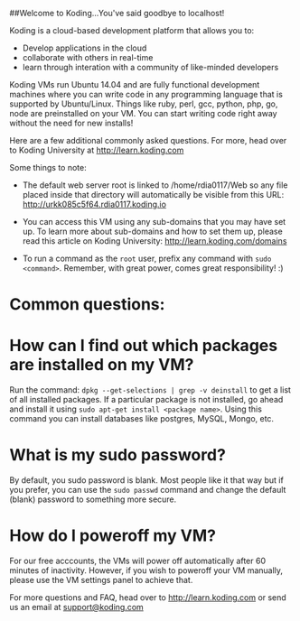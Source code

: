##Welcome to Koding...You've said goodbye to localhost!

Koding is a cloud-based development platform that allows you to:
- Develop applications in the cloud
- collaborate with others in real-time
- learn through interation with a community of like-minded developers

Koding VMs run Ubuntu 14.04 and are fully functional development
machines where you can write code in any programming language
that is supported by Ubuntu/Linux. Things like ruby, perl, gcc,
python, php, go, node are preinstalled on your VM. You can start
writing code right away without the need for new installs!

Here are a few additional commonly asked questions. For more, head
over to Koding University at http://learn.koding.com

Some things to note:
- The default web server root is linked to /home/rdia0117/Web
  so any file placed inside that directory will automatically
  be visible from this URL:
  http://urkk085c5f64.rdia0117.koding.io

- You can access this VM using any sub-domains that you may have
  set up. To learn more about sub-domains and how to set them up,
  please read this article on Koding University:
  http://learn.koding.com/domains

- To run a command as the `root` user, prefix any command with
  `sudo <command>`. Remember, with great power, comes great
  responsibility! :)

Common questions:
================
# How can I find out which packages are installed on my VM?

Run the command: `dpkg --get-selections | grep -v deinstall` to get
a list of all installed packages. If a particular package is not
installed, go ahead and install it using `sudo apt-get install
<package name>`. Using this command you can install databases like
postgres, MySQL, Mongo, etc.

# What is my sudo password?

By default, you sudo password is blank. Most people like it that
way but if you prefer, you can use the `sudo passwd` command and
change the default (blank) password to something more secure.

# How do I poweroff my VM?
For our free acccounts, the VMs will power off automatically after
60 minutes of inactivity. However, if you wish to poweroff your
VM manually, please use the VM settings panel to achieve that.


For more questions and FAQ, head over to http://learn.koding.com
or send us an email at support@koding.com
